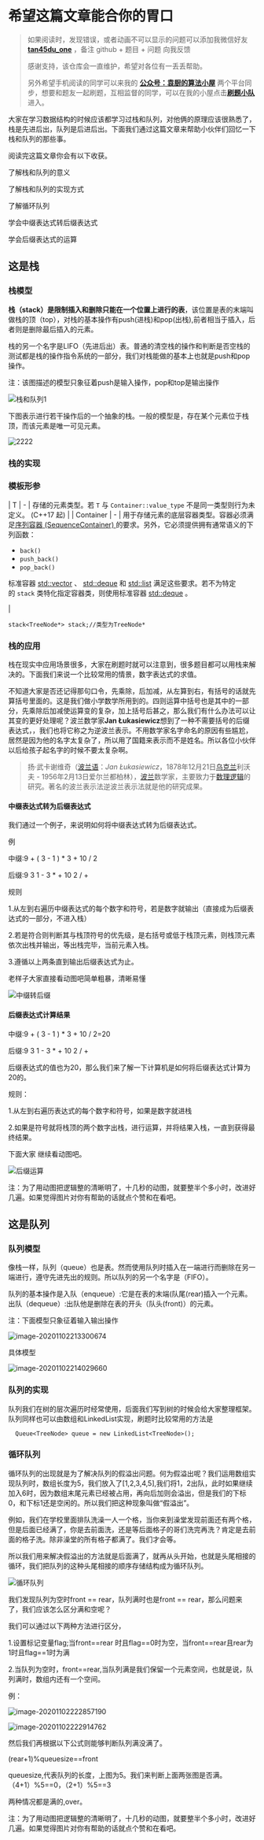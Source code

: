 # 希望这篇文章能合你的胃口

> 如果阅读时，发现错误，或者动画不可以显示的问题可以添加我微信好友  **[tan45du_one](https://raw.githubusercontent.com/tan45du/tan45du.github.io/master/个人微信.15egrcgqd94w.jpg)** ，备注  github  + 题目 + 问题  向我反馈
>
> 感谢支持，该仓库会一直维护，希望对各位有一丢丢帮助。
>
> 另外希望手机阅读的同学可以来我的 <u>[**公众号：袁厨的算法小屋**](https://raw.githubusercontent.com/tan45du/test/master/微信图片_20210320152235.2pthdebvh1c0.png)</u> 两个平台同步，想要和题友一起刷题，互相监督的同学，可以在我的小屋点击<u>[**刷题小队**](https://raw.githubusercontent.com/tan45du/test/master/微信图片_20210320152235.2pthdebvh1c0.png)</u>进入。 

大家在学习数据结构的时候应该都学习过栈和队列，对他俩的原理应该很熟悉了，栈是先进后出，队列是后进后出。下面我们通过这篇文章来帮助小伙伴们回忆一下栈和队列的那些事。

阅读完这篇文章你会有以下收获。

了解栈和队列的意义

了解栈和队列的实现方式

了解循环队列

学会中缀表达式转后缀表达式

学会后缀表达式的运算

## 这是栈

### 栈模型

**栈（stack）是限制插入和删除只能在一个位置上进行的表**，该位置是表的末端叫做栈的顶（top），对栈的基本操作有push(进栈)和pop(出栈),前者相当于插入，后者则是删除最后插入的元素。

栈的另一个名字是LIFO（先进后出）表。普通的清空栈的操作和判断是否空栈的测试都是栈的操作指令系统的一部分，我们对栈能做的基本上也就是push和pop操作。

注：该图描述的模型只象征着push是输入操作，pop和top是输出操作

![栈和队列1](https://cdn.jsdelivr.net/gh/tan45du/photobed@master/photo/栈和队列1.1wjbrl9iudk0.png)

下图表示进行若干操作后的一个抽象的栈。一般的模型是，存在某个元素位于栈顶，而该元素是唯一可见元素。

![2222](https://cdn.jsdelivr.net/gh/tan45du/photobed@master/photo/2222.1ksit1l8tlr4.png)

### 栈的实现
### 模板形参

| T | - | 存储的元素类型。若 `T` 与 `Container::value_type` 不是同一类型则行为未定义。 (C++17 起) |
| Container | - | 用于存储元素的底层容器类型。容器必须满足[序列容器 (SequenceContainer) ](https://zh.cppreference.com/w/cpp/named_req/SequenceContainer "cpp/named req/SequenceContainer")的要求。另外，它必须提供拥有通常语义的下列函数：

*   `back()`
*   `push_back()`
*   `pop_back()`

标准容器 [std::vector](https://zh.cppreference.com/w/cpp/container/vector "cpp/container/vector") 、 [std::deque](https://zh.cppreference.com/w/cpp/container/deque "cpp/container/deque") 和 [std::list](https://zh.cppreference.com/w/cpp/container/list "cpp/container/list") 满足这些要求。若不为特定的 `stack` 类特化指定容器类，则使用标准容器 [std::deque](https://zh.cppreference.com/w/cpp/container/deque "cpp/container/deque") 。

 |

```
stack<TreeNode*> stack;//类型为TreeNode*
```

### 栈的应用

栈在现实中应用场景很多，大家在刷题时就可以注意到，很多题目都可以用栈来解决的。下面我们来说一个比较常用的情景，数字表达式的求值。

不知道大家是否还记得那句口令，先乘除，后加减，从左算到右，有括号的话就先算括号里面的。这是我们做小学数学所用到的。四则运算中括号也是其中的一部分，先乘除后加减使运算变的复杂，加上括号后甚之，那么我们有什么办法可以让其变的更好处理呢？波兰数学家**Jan Łukasiewicz**想到了一种不需要括号的后缀表达式，，我们也将它称之为逆波兰表示。不用数学家名字命名的原因有些尴尬，居然是因为他的名字太复杂了，所以用了国籍来表示而不是姓名。所以各位小伙伴以后给孩子起名字的时候不要太复杂啊。

> 扬·武卡谢维奇（[波兰语](https://baike.baidu.com/item/波兰语)：*Jan Łukasiewicz*，1878年12月21日[乌克兰](https://baike.baidu.com/item/乌克兰)利沃夫 - 1956年2月13日爱尔兰都柏林），[波兰](https://baike.baidu.com/item/波兰)数学家，主要致力于[数理逻辑](https://baike.baidu.com/item/数理逻辑)的研究。著名的波兰表示法逆波兰表示法就是他的研究成果。

#### 中缀表达式转为后缀表达式

我们通过一个例子，来说明如何将中缀表达式转为后缀表达式。

例

中缀:9 + ( 3 - 1 ) * 3 + 10 / 2

后缀:9 3 1 - 3 * + 10  2  / +

规则

1.从左到右遍历中缀表达式的每个数字和符号，若是数字就输出（直接成为后缀表达式的一部分，不进入栈）

2.若是符合则判断其与栈顶符号的优先级，是右括号或低于栈顶元素，则栈顶元素依次出栈并输出，等出栈完毕，当前元素入栈。

3.遵循以上两条直到输出后缀表达式为止。

老样子大家直接看动图吧简单粗暴，清晰易懂

![中缀转后缀](https://cdn.jsdelivr.net/gh/tan45du/photobed@master/photo/中缀转后缀.712hv6fxip40.gif)

#### 后缀表达式计算结果

中缀:9 + ( 3 - 1 ) * 3 + 10 / 2=20

后缀:9 3 1 - 3 * + 10  2  / +  

后缀表达式的值也为20，那么我们来了解一下计算机是如何将后缀表达式计算为20的。

规则：

1.从左到右遍历表达式的每个数字和符号，如果是数字就进栈

2.如果是符号就将栈顶的两个数字出栈，进行运算，并将结果入栈，一直到获得最终结果。

下面大家 继续看动图吧。

![后缀运算](https://cdn.jsdelivr.net/gh/tan45du/photobed@master/photo/后缀运算.38havvkp8k40.gif)



注：为了用动图把逻辑整的清晰明了，十几秒的动图，就要整半个多小时，改进好几遍。如果觉得图片对你有帮助的话就点个赞和在看吧。

## 这是队列

### 队列模型

像栈一样，队列（queue）也是表。然而使用队列时插入在一端进行而删除在另一端进行，遵守先进先出的规则。所以队列的另一个名字是（FIFO）。

队列的基本操作是入队（enqueue）:它是在表的末端(队尾(rear)插入一个元素。出队（dequeue）:出队他是删除在表的开头（队头(front)）的元素。

注：下面模型只象征着输入输出操作

![image-20201102213300674](https://cdn.jsdelivr.net/gh/tan45du/photobed@master/photo/image-20201102213300674.1yvt4eulwri8.png)

具体模型

![image-20201102214029660](https://cdn.jsdelivr.net/gh/tan45du/photobed@master/photo/image-20201102214029660.7fol7xl7uz40.png)

### 队列的实现

队列我们在树的层次遍历时经常使用，后面我们写到树的时候会给大家整理框架。队列同样也可以由数组和LinkedList实现，刷题时比较常用的方法是

```
  Queue<TreeNode> queue = new LinkedList<TreeNode>();
```

### 循环队列

循环队列的出现就是为了解决队列的假溢出问题。何为假溢出呢？我们运用数组实现队列时，数组长度为5，我们放入了[1,2,3,4,5],我们将1，2出队，此时如果继续加入6时，因为数组末尾元素已经被占用，再向后加则会溢出，但是我们的下标0，和下标1还是空闲的。所以我们把这种现象叫做“假溢出”。

例如，我们在学校里面排队洗澡一人一个格，当你来到澡堂发现前面还有两个格，但是后面已经满了，你是去前面洗，还是等后面格子的哥们洗完再洗？肯定是去前面的格子洗。除非澡堂的所有格子都满了。我们才会等。

所以我们用来解决假溢出的方法就是后面满了，就再从头开始，也就是头尾相接的循环，我们把队列的这种头尾相接的顺序存储结构成为循环队列。

![循环队列](https://cdn.jsdelivr.net/gh/tan45du/photobed@master/photo/循环队列.1841k3lsp7cw.gif)



我们发现队列为空时front == rear，队列满时也是front == rear，那么问题来了，我们应该怎么区分满和空呢？

我们可以通过以下两种方法进行区分，

1.设置标记变量flag;当front==rear 时且flag==0时为空，当front==rear且rear为1时且flag==1时为满

2.当队列为空时，front==rear,当队列满是我们保留一个元素空间，也就是说，队列满时，数组内还有一个空间。

例：

![image-20201102222857190](https://cdn.jsdelivr.net/gh/tan45du/photobed@master/photo/image-20201102222857190.4trq9b6gfjc0.png)



![image-20201102222914762](https://cdn.jsdelivr.net/gh/tan45du/photobed@master/photo/image-20201102222914762.34b1o0cqwse0.png)

然后我们再根据以下公式则能够判断队列满没满了。

(rear+1)%queuesize==front 

queuesize,代表队列的长度，上图为5。我们来判断上面两张图是否满。（4+1）%5==0，（2+1）%5==3

两种情况都是满的,over。

注：为了用动图把逻辑整的清晰明了，十几秒的动图，就要整半个多小时，改进好几遍。如果觉得图片对你有帮助的话就点个赞和在看吧。
